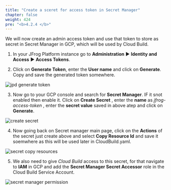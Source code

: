 ```yaml
---
title: "Create a sceret for access token in Secret Manager"
chapter: false
weight: 424
pre: "<b>4.2.4 </b>"
---
```


We will now create an admin access token and use that token to store as secret in Secret Manager in GCP, which will be used by Cloud Build.

1. In your JFrog Platform instance go to **Administration** ► **Identity and Access** ► **Access Tokens**.

2. Click on **Generate Token**, enter the **User name** and click on **Generate**. Copy and save the generated token somewhere.

![jpd generate token](/images/jpd-generate-token.png)

3. Now go to your GCP console and search for **Secret Manager**. IF it snot enabled then enable it. Click on **Create Secret** , enter the **name** as _jfrog-access-token_ , enter the **secret value** saved in above atep and click on **Generate**.

![create secret](/images/create-secret-manager.png)

4. Now going back on Secret manager main page, click on the **Actions** of the secret just create above and select **Copy Resource Id** and save it soemwhere as this will be used later in CloudBuild.yaml.

![secret copy resources](/images/create-secret-manager-copy-id.png)

5. We also need to give _Cloud Build_ access to this secret, for that navigate to **IAM** in GCP and add the **Secret Manager Secret Accessor** role in the Cloud Build Service Account.  

![secret manager permission](/images/create-secret-manager-permission.png)



